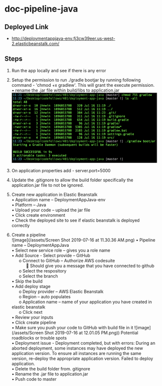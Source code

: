 # doc-pipeline-java

## Deployed Link
- http://deploymentappjava-env.fj3cw39eer.us-west-2.elasticbeanstalk.com/

## Steps
1. Run the app locally and see if there is any error
2. Setup the permission to run ./gradle bootjar by running following command - 'chmod +x gradlew'. This will grant the execute permission.
•	rename the .jar file within build/libs to application.jar  
![image](https://github.com/rjbrons/doc-pipeline-java/blob/master/asserts/Screen%20Shot%202019-07-16%20at%2011.28.53%20AM.png)
3. On application properties add -  server.port=5000
4. Update the .gitignore to allow the build folder specifically the application.jar file to not be ignored.

5. Create new application in Elastic Beanstalk <br/>
•	Application name – DeploymentAppJava-env<br/>
•	Platform – Java<br/>
•	Upload your code – upload the jar file<br/>
•	Click create environment<br/>
•	Check the deployed site to see if elastic beanstalk is deployed correctly<br/>

6. Create a pipeline<br> 
![image](/assets/Screen Shot 2019-07-16 at 11.30.36 AM.png)
•	Pipeline name – DeploymentAppJava<br/>
•	Select new service role – gives you a role name<br/>
•	Add Source - Select provide – GitHub<br/>
&nbsp;&nbsp;&nbsp;&nbsp;&nbsp;&nbsp;o   Connect to GitHub – Authorize AWS codesuite<br>
&nbsp;&nbsp;&nbsp;&nbsp;&nbsp;&nbsp;&nbsp;&nbsp;&nbsp;&nbsp;&nbsp;&nbsp;	Should give you a message that you have connected to github<br>
&nbsp;&nbsp;&nbsp;&nbsp;&nbsp;&nbsp;o	Select the respository<br>
&nbsp;&nbsp;&nbsp;&nbsp;&nbsp;&nbsp;o	Select the branch<br>
•	Skip the build<br>
•	Add deploy stage<br>
&nbsp;&nbsp;&nbsp;&nbsp;&nbsp;&nbsp;o	Deploy provider – AWS Elastic Beanstalk<br>
&nbsp;&nbsp;&nbsp;&nbsp;&nbsp;&nbsp;o	Region – auto populates<br>
&nbsp;&nbsp;&nbsp;&nbsp;&nbsp;&nbsp;o	Application name – name of your application you have created in elastic beanstalk<br>
&nbsp;&nbsp;&nbsp;&nbsp;&nbsp;&nbsp;o	Click next<br>
•	Review your inputs<br>
•	Click create pipeline<br>
•	Make sure you push your code to GitHub with build file in it
![image](/assets/Screen Shot 2019-07-16 at 12.01.05 PM.png))
Potential roadblocks or trouble spots<br> 
•	Deployment issue - Deployment completed, but with errors: During an aborted deployment, some instances may have deployed the new application version. To ensure all instances are running the same version, re-deploy the appropriate application version. Failed to deploy application.<br>
•	Delete the build folder from. gitignore<br>
•	Rename the .jar file to application.jar<br>
•	Push code to master<br>


